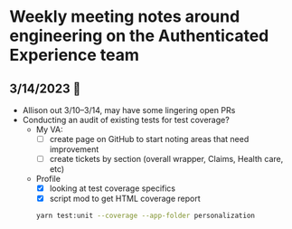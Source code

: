 # Weekly meeting notes around engineering on the Authenticated Experience team

## 3/14/2023 🥧

- Allison out 3/10–3/14, may have some lingering open PRs
- Conducting an audit of existing tests for test coverage?
  - My VA:
     - [ ] create page on GitHub to start noting areas that need improvement
     - [ ] create tickets by section (overall wrapper, Claims, Health care, etc)
  - Profile
     - [x] looking at test coverage specifics
     - [x] script mod to get HTML coverage report
     ``` bash
     yarn test:unit --coverage --app-folder personalization
     ```
